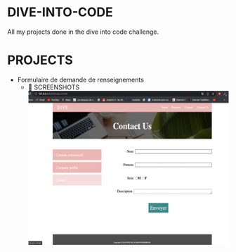 # DIVE-INTO-CODE
All my projects done in the dive into code challenge.

# PROJECTS
<ul>
    <li> Formulaire de demande de renseignements
    <ul>
    <li> 📸 SCREENSHOTS<br><img  height="350px" src="/screenshots/inquiry2.png"/></li>
    </ul>
    </li>
</ul>
